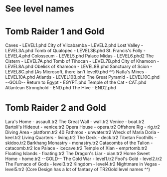 # See level names
# Tomb Raider 1 and Gold
Caves - LEVEL1.phd
City of Vilcabamba - LEVEL2.phd
Lost Valley - LEVEL3A.phd 
Tomb of Qualopec - LEVEL3B.phd
St. Francis's Folly - LEVEL4.phd 
Colosseum - LEVEL5.phd
Palace Midas - LEVEL6.phd2
The Cistern - LEVEL7A.phd
Tomb of Tihocan - LEVEL7B.phd
City of Khamoon - LEVEL8A.phd
Obelisk of Khamoon - LEVEL8B.phd
Sanctuary of Scion - LEVEL8C.phd
(As Microsoft, there isn't level9.phd ^^)
Natla's Mines - LEVEL10A.phd
Atlantis - LEVEL10B.phd
The Great Pyramid - LEVEL10C.phd
--GOLD--
Return to Egypt - EGYPT.phd
Temple of the Cat - CAT.phd
Atlantean Stronghold - END.phd
The Hive - END2.phd
# Tomb Raider 2 and Gold
Lara's Home - assault.tr2
The Great Wall - wall.tr2
Venice - boat.tr2
Bartoli's Hideout - venice.tr2
Opera House - opera.tr2
Offshore Rig - rig.tr2
Diving Area - platform.tr2
40 Fathmos - unwater.tr2
Wreck of Maria Doria - keel.tr2
Living Quarters - living.tr2
The Deck - deck.tr2
Tibetan Foothills - skidoo.tr2
Barkhang Monastry - monastry.tr2
Catacombs of the Talion - catacomb.tr2
Ice Palace - icecave.tr2
Temple of Xian - emprtomb.tr2
Floating Islands - floating.tr2
The Dragon's Liar - xian.tr2
Home Sweet Home - home.tr2
--GOLD--
The Cold War - level1.tr2
Fool's Gold - level2.tr2
The Furnace of Gods - level3.tr2
Kingdom - level4.tr2
Nightmare in Vegas - level5.tr2
(Core Design has a lot of fantasy of TR2Gold level names ^^)
